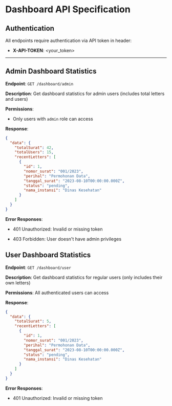 # Dashboard API Specification

## Authentication
All endpoints require authentication via API token in header:
- **X-API-TOKEN**: <your_token>

---

## Admin Dashboard Statistics

**Endpoint**: `GET /dashboard/admin`

**Description**: Get dashboard statistics for admin users (includes total letters and users)

**Permissions**: 
- Only users with `admin` role can access

**Response**:
```json
{
  "data": {
    "totalSurat": 42,
    "totalUsers": 15,
    "recentLetters": [
      {
        "id": 1,
        "nomor_surat": "001/2023",
        "perihal": "Permohonan Data",
        "tanggal_surat": "2023-08-10T00:00:00.000Z",
        "status": "pending",
        "nama_instansi": "Dinas Kesehatan"
      }
    ]
  }
}
```

**Error Responses**:

- 401 Unauthorized: Invalid or missing token

- 403 Forbidden: User doesn't have admin privileges

## User Dashboard Statistics
**Endpoint**: `GET /dashboard/user`

**Description**: Get dashboard statistics for regular users (only includes their own letters)

**Permissions**: All authenticated users can access

**Response**:

```json
{
  "data": {
    "totalSurat": 5,
    "recentLetters": [
      {
        "id": 1,
        "nomor_surat": "001/2023",
        "perihal": "Permohonan Data",
        "tanggal_surat": "2023-08-10T00:00:00.000Z",
        "status": "pending",
        "nama_instansi": "Dinas Kesehatan"
      }
    ]
  }
}
```

**Error Responses**:

- 401 Unauthorized: Invalid or missing token